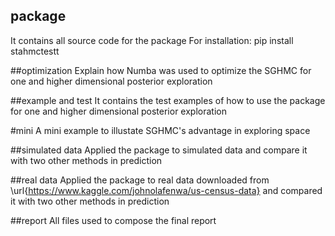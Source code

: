 ## package
It contains all source code for the package 
For installation:
pip install stahmctestt 

##optimization
Explain how Numba was used to optimize the SGHMC for one and 
higher dimensional posterior exploration

##example and test
It contains the test examples of how to use the package for one and 
higher dimensional posterior exploration

#mini
A mini example to illustate SGHMC's advantage in exploring space 

##simulated data
Applied the package to simulated data and compare it with two other methods in prediction

##real data
Applied the package to real data downloaded from
\url{https://www.kaggle.com/johnolafenwa/us-census-data}
 and compared it with two other methods in prediction

##report
All files used to compose the final report